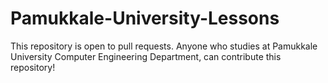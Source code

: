 # Pamukkale-University-Lessons

This repository is open to pull requests. Anyone who studies at Pamukkale University Computer Engineering Department, can contribute this repository!
